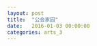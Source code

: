 ```yaml
---
layout: post
title:  "公会家园"
date:   2016-01-03 00:00:00
categories: arts_3
---
```


<div class="post-content">	
<p>


</p>

</div>
